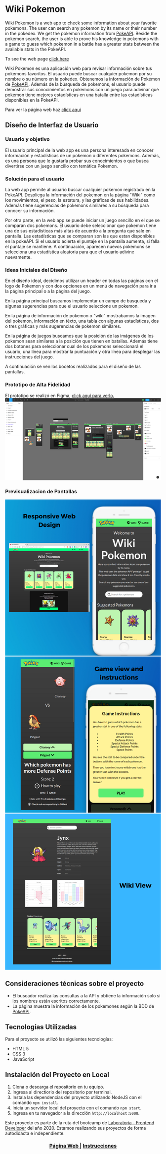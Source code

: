 
# Wiki Pokemon

Wiki Pokemon is a web app to check some information about your favorite pokemons. The user can search any pokemon by its name or their number in the pokedex. We get the pokemon information from [PokeAPI](https://pokeapi.co/). Beside the pokemon search, the user is able to prove his knowledge in pokemons with a game to guess which pokemon in a battle has a greater stats between the available stats in the PokeAPI.

To see the web page [click here](https://fronts-group.github.io/wiki-pokemon/)

Wiki Pokemon es una aplicación web para revisar información sobre tus pokemons favoritos. El usuario puede buscar cualquier pokemon por su nombre o su número en la pokedex. Obtenemos la información de Pokémon de [PokeAPI](https://pokeapi.co/). Además de la búsqueda de pokemons, el usuario puede demostrar sus conocimientos en pokemons con un juego para adivinar qué pokemon tiene mejores estadísticas en una batalla entre las estadísticas disponibles en la PokeAPI.

Para ver la página web haz [click aqui](https://fronts-group.github.io/wiki-pokemon/)


## Diseño de Interfaz de Usuario

### Usuario y objetivo

El usuario principal de la web app es una persona interesada en conocer información y estadísticas de un pokemon o  diferentes pokemons. Además, es una persona que le gustaría probar sus conocimientos o que busca divertirse con un juego sencillo con temática Pokemon.

### Solución para el usuario

La web app permite al usuario buscar cualquier pokemon registrado en la PokeAPI.
Despliega la información del pokemon en la página "Wiki" como los movimientos, el peso, la estatura, y las gráficas de sus habilidades. Además tiene sugerencias de pokemons similares a su búsqueda para conocer su información.

Por otra parte, en la web app se puede iniciar un juego sencillo en el que se comparan dos pokemons. El usuario debe seleccionar que pokemon tiene una de sus estadísticas más altas de acuerdo a la pregunta que sale en pantalla. Las estadísticas que se comparan son las que estan disponibles en la pokeAPI. Si el usuario acierta el puntaje en la pantalla aumenta, si falla el puntaje se mantiene. A continuación, aparecen nuevos pokemons se selecciona una estadística aleatoria para que el usuario adivine nuevamente.

### Ideas Iniciales del Diseño

En el diseño ideal, decidimos utilizar un header en todas las páginas con el logo de Pokemon y con dos opciones en un menú de navegación para ir a la página principal o a la página del juego.

En la página principal buscamos implementar un campo de busqueda y algunas sugerencias para que el usuario seleccione un pokemon.

En la página de información de pokemon o "wiki" mostrabamos la imagen del pokemon, información en téxto, una tabla con algunas estadísticas, dos o tres gráficas y más sugerencias de pokemon similares.

En la página de juegos buscamos que la posición de las imágenes de los pokemon sean similares a la posición que tienen en batallas. Además tiene dos botones para seleccionar cual de los pokemons seleccionará el usuario, una línea para mostrar la puntuación y otra línea para desplegar las instrucciones del juego.

A continuación se ven los bocetos realizados para el diseño de las pantallas.


### Prototipo de Alta Fidelidad
El prototipo se realizó en Figma, [click aquí para verlo.](https://www.figma.com/file/VgGs1K4E12NQvSA9w4Z94H/PokeWiki?node-id=0%3A1)
![image](./src/assets/images/preview4Figma.png)

### Previsualizacion de Pantallas

![image](./src/assets/images/preview1.png)
![image](./src/assets/images/preview2.png)
![image](./src/assets/images/preview3.png)

## Consideraciones técnicas sobre el proyecto
- El buscador realiza las consultas a la API y obtiene la información solo si los nombres están escritos correctamente.
- La página muestra la información de los pokemones según la BDD de [PokeAPI](https://pokeapi.co/).


## Tecnologías Utilizadas

Para el proyecto se utilizó las siguientes tecnologías:

* HTML 5
* CSS 3
* JavaScript

## Instalación del Proyecto en Local

1. Clona o descarga el repositorio en tu equipo.
2. Ingresa al directiorio del repositorio por terminal.
3. Instala las dependencias del proyecto utilizando NodeJS con el comando `npm install`.
4. Inicia un servidor local del proyecto con el comando `npm start`.
5. Ingresa en tu navegador a la dirección `http://localhost:5000`.

Este proyecto es parte de la ruta del bootcamp de [Laboratoria - Frontend Developer](https://www.laboratoria.la/) del año 2020. Estamos realizando sus proyectos de forma autodidacta e independiente.

<div align="center">
  <h3>
    <a href="https://fronts-group.github.io/wiki-pokemon/">
      Página Web
    </a>
    <span> | </span>
    <a href="https://github.com/Laboratoria/BOG002-data-lovers">
      Instrucciones
    </a>
  </h3>
</div>
